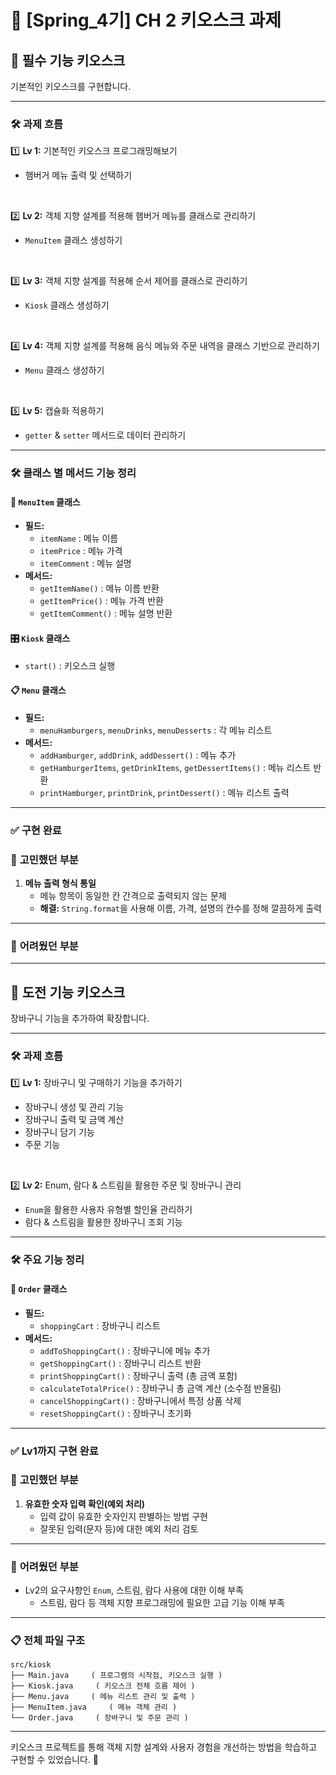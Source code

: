 # **🍔 [Spring_4기] CH 2 키오스크 과제**

## 📌 **필수 기능 키오스크**
기본적인 키오스크를 구현합니다.

---

### 🛠️ **과제 흐름**
1️⃣ **Lv 1:** 기본적인 키오스크 프로그래밍해보기  
   - 햄버거 메뉴 출력 및 선택하기  
<br>

2️⃣ **Lv 2:** 객체 지향 설계를 적용해 햄버거 메뉴를 클래스로 관리하기  
   - `MenuItem` 클래스 생성하기  
<br>

3️⃣ **Lv 3:** 객체 지향 설계를 적용해 순서 제어를 클래스로 관리하기  
   - `Kiosk` 클래스 생성하기  
<br>

4️⃣ **Lv 4:** 객체 지향 설계를 적용해 음식 메뉴와 주문 내역을 클래스 기반으로 관리하기  
   - `Menu` 클래스 생성하기  
<br>

5️⃣ **Lv 5:** 캡슐화 적용하기  
   - `getter` & `setter` 메서드로 데이터 관리하기  

---

### 🛠️ **클래스 별 메서드 기능 정리**

#### 🍔 `MenuItem` 클래스
- **필드:**  
  - `itemName` : 메뉴 이름  
  - `itemPrice` : 메뉴 가격  
  - `itemComment` : 메뉴 설명  
- **메서드:**  
  - `getItemName()` : 메뉴 이름 반환  
  - `getItemPrice()` : 메뉴 가격 반환  
  - `getItemComment()` : 메뉴 설명 반환  

#### 🎛️ `Kiosk` 클래스
- `start()` : 키오스크 실행  

#### 📋 `Menu` 클래스
- **필드:**  
  - `menuHamburgers`, `menuDrinks`, `menuDesserts` : 각 메뉴 리스트  
- **메서드:**  
  - `addHamburger`, `addDrink`, `addDessert()` : 메뉴 추가  
  - `getHamburgerItems`, `getDrinkItems`, `getDessertItems()` : 메뉴 리스트 반환  
  - `printHamburger`, `printDrink`, `printDessert()` : 메뉴 리스트 출력  

---

### ✅ **구현 완료**

### 🤔 **고민했던 부분**
1. **메뉴 출력 형식 통일**  
   - 메뉴 항목이 동일한 칸 간격으로 출력되지 않는 문제  
   - **해결:** `String.format`을 사용해 이름, 가격, 설명의 칸수를 정해 깔끔하게 출력  

---

### 🫠 **어려웠던 부분**


---

## 📌 **도전 기능 키오스크**
장바구니 기능을 추가하여 확장합니다.

---

### 🛠️ **과제 흐름**
1️⃣ **Lv 1:** 장바구니 및 구매하기 기능을 추가하기  
   - 장바구니 생성 및 관리 기능  
   - 장바구니 출력 및 금액 계산  
   - 장바구니 담기 기능  
   - 주문 기능  
<br>

2️⃣ **Lv 2:** Enum, 람다 & 스트림을 활용한 주문 및 장바구니 관리  
   - `Enum`을 활용한 사용자 유형별 할인율 관리하기  
   - 람다 & 스트림을 활용한 장바구니 조회 기능  

---

### 🛠️ **주요 기능 정리**

#### 🛒 `Order` 클래스
- **필드:**  
  - `shoppingCart` : 장바구니 리스트  
- **메서드:**  
  - `addToShoppingCart()` : 장바구니에 메뉴 추가  
  - `getShoppingCart()` : 장바구니 리스트 반환  
  - `printShoppingCart()` : 장바구니 출력 (총 금액 포함)  
  - `calculateTotalPrice()` : 장바구니 총 금액 계산 (소수점 반올림)  
  - `cancelShoppingCart()` : 장바구니에서 특정 상품 삭제  
  - `resetShoppingCart()` : 장바구니 초기화  

---

### ✅ **Lv1까지 구현 완료**

### 🤔 **고민했던 부분**
1. **유효한 숫자 입력 확인(예외 처리)**  
   - 입력 값이 유효한 숫자인지 판별하는 방법 구현  
   - 잘못된 입력(문자 등)에 대한 예외 처리 검토  

---

### 🫠 **어려웠던 부분**
- Lv2의 요구사항인 `Enum`, 스트림, 람다 사용에 대한 이해 부족  
   - 스트림, 람다 등 객체 지향 프로그래밍에 필요한 고급 기능 이해 부족  

---

### 📋 **전체 파일 구조**
```plaintext
src/kiosk
├── Main.java     ( 프로그램의 시작점, 키오스크 실행 )
├── Kiosk.java     ( 키오스크 전체 흐름 제어 )
├── Menu.java     ( 메뉴 리스트 관리 및 출력 )
├── MenuItem.java     ( 메뉴 객체 관리 )
└── Order.java     ( 장바구니 및 주문 관리 )
```
---

키오스크 프로젝트를 통해 객체 지향 설계와 사용자 경험을 개선하는 방법을 학습하고 구현할 수 있었습니다. 🚀

